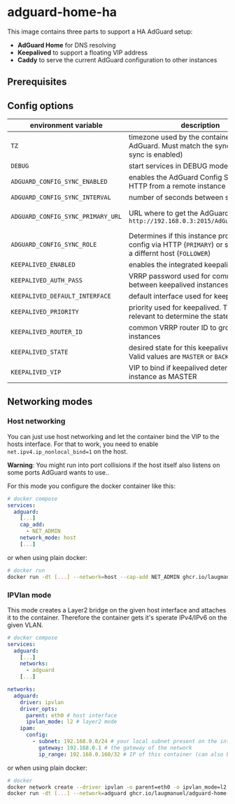 # adguard-home-ha

This image contains three parts to support a HA AdGuard setup:

- **AdGuard Home** for DNS resolving
- **Keepalived** to support a floating VIP address
- **Caddy** to serve the current AdGuard configuration to other instances

## Prerequisites


## Config options

| environment variable              | description                                                                                                        | default      | required                                        |
| --------------------------------- | ------------------------------------------------------------------------------------------------------------------ | ------------ | ----------------------------------------------- |
| `TZ`                              | timezone used by the container and AdGuard. Must match the sync origin (if sync is enabled)                        | UTC          | no                                              |
| `DEBUG`                           | start services in DEBUG mode                                                                                       | false        | no                                              |
| `ADGUARD_CONFIG_SYNC_ENABLED`     | enables the AdGuard Config Sync using HTTP from a remote instance                                                  | false        | no                                              |
| `ADGUARD_CONFIG_SYNC_INTERVAL`    | number of seconds between sync runs                                                                                | 60           | no                                              |
| `ADGUARD_CONFIG_SYNC_PRIMARY_URL` | URL where to get the AdGuard config; e.g. `http://192.168.0.3:2015/AdGuardHome.yaml`                               | ""           | only if `ADGUARD_CONFIG_SYNC_ENABLED` is `true` |
| `ADGUARD_CONFIG_SYNC_ROLE`        | Determines if this instance provides the config via HTTP (`PRIMARY`) or syncs it from a differnt host (`FOLLOWER`) | PRIMARY      | no                                              |
| `KEEPALIVED_ENABLED`              | enables the integrated keepalived instance                                                                         | false        | no                                              |
| `KEEPALIVED_AUTH_PASS`            | VRRP password used for communcation between keepalived instances                                                   | password     | no                                              |
| `KEEPALIVED_DEFAULT_INTERFACE`    | default interface used for keepalived                                                                              | (autodetect) | no                                              |
| `KEEPALIVED_PRIORITY`             | priority used for keepalived. This is relevant to determine the state/role                                         | 100          | no                                              |
| `KEEPALIVED_ROUTER_ID`            | common VRRP router ID to group remote instances                                                                    | 53           | no                                              |
| `KEEPALIVED_STATE`                | desired state for this keepalived instance. Valid values are `MASTER` or `BACKUP`                                  | BACKUP       | no                                              |
| `KEEPALIVED_VIP`                  | VIP to bind if keepalived determines this instance as MASTER                                                       | ""           | only if `KEEPALIVED_ENABLED` is `true`          |

## Networking modes

### Host networking

You can just use host networking and let the container bind the VIP to the hosts interface. For that to work, you need to enable `net.ipv4.ip_nonlocal_bind=1` on the host.

**Warning**: You might run into port collisions if the host itself also listens on some ports AdGuard wants to use..

For this mode you configure the docker container like this:

```yaml
# docker compose
services:
  adguard:
    [...]
    cap_add:
      - NET_ADMIN
    network_mode: host
    [...]
```

or when using plain docker:

```sh
# docker run
docker run -dt [...] --network=host --cap-add NET_ADMIN ghcr.io/laugmanuel/adguard-home-ha:main
```

### IPVlan mode

This mode creates a Layer2 bridge on the given host interface and attaches it to the container. Therefore the container gets it's sperate IPv4/IPv6 on the given VLAN.

```yaml
# docker compose
services:
  adguard:
    [...]
    networks:
      - adguard
    [...]

networks:
  adguard:
    driver: ipvlan
    driver_opts:
      parent: eth0 # host interface
      ipvlan_mode: l2 # layer2 mode
    ipam:
      config:
        - subnet: 192.168.0.0/24 # your local subnet present on the interface
          gateway: 192.168.0.1 # the gateway of the network
          ip_range: 192.168.0.160/32 # IP of this container (can also be a range). Make sure it does not collide with any DHCP range!
```

or when using plain docker:

```sh
# docker
docker network create --driver ipvlan -o parent=eth0 -o ipvlan_mode=l2 --subnet 192.168.0.0/24 --gateway 192.168.0.1 --ip-range 192.168.0.160/32 adguard
docker run -dt [...] --network=adguard ghcr.io/laugmanuel/adguard-home-ha:main
```
